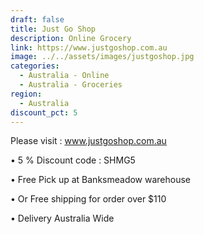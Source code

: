 ```yaml
---
draft: false
title: Just Go Shop
description: Online Grocery
link: https://www.justgoshop.com.au
image: ../../assets/images/justgoshop.jpg
categories:
  - Australia - Online
  - Australia - Groceries
region:
  - Australia
discount_pct: 5
---
```


Please visit : www.justgoshop.com.au

• 5 % Discount code : SHMG5

• Free Pick up at Banksmeadow warehouse

• Or Free shipping for order over $110

• Delivery Australia Wide
